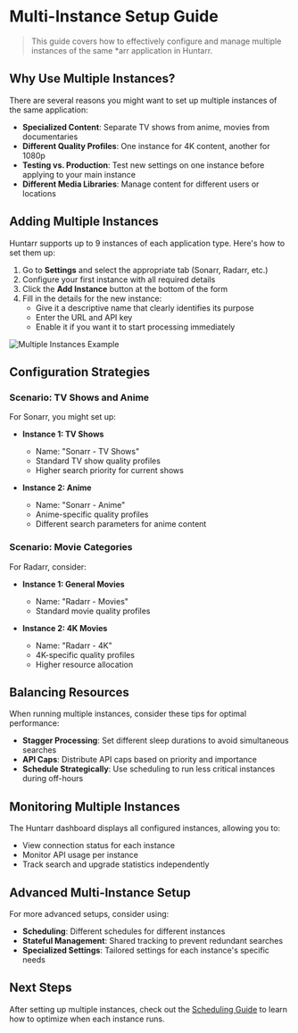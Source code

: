 # Multi-Instance Setup Guide

> This guide covers how to effectively configure and manage multiple instances of the same *arr application in Huntarr.

## Why Use Multiple Instances?

There are several reasons you might want to set up multiple instances of the same application:

- **Specialized Content**: Separate TV shows from anime, movies from documentaries
- **Different Quality Profiles**: One instance for 4K content, another for 1080p
- **Testing vs. Production**: Test new settings on one instance before applying to your main instance
- **Different Media Libraries**: Manage content for different users or locations

## Adding Multiple Instances

Huntarr supports up to 9 instances of each application type. Here's how to set them up:

1. Go to **Settings** and select the appropriate tab (Sonarr, Radarr, etc.)
2. Configure your first instance with all required details
3. Click the **Add Instance** button at the bottom of the form
4. Fill in the details for the new instance:
   - Give it a descriptive name that clearly identifies its purpose
   - Enter the URL and API key
   - Enable it if you want it to start processing immediately

![Multiple Instances Example](../assets/img/multi-instance-example.png)

## Configuration Strategies

### Scenario: TV Shows and Anime

For Sonarr, you might set up:

- **Instance 1: TV Shows**
  - Name: "Sonarr - TV Shows"
  - Standard TV show quality profiles
  - Higher search priority for current shows

- **Instance 2: Anime**
  - Name: "Sonarr - Anime"
  - Anime-specific quality profiles
  - Different search parameters for anime content

### Scenario: Movie Categories

For Radarr, consider:

- **Instance 1: General Movies**
  - Name: "Radarr - Movies"
  - Standard movie quality profiles
  
- **Instance 2: 4K Movies**
  - Name: "Radarr - 4K"
  - 4K-specific quality profiles
  - Higher resource allocation

## Balancing Resources

When running multiple instances, consider these tips for optimal performance:

- **Stagger Processing**: Set different sleep durations to avoid simultaneous searches
- **API Caps**: Distribute API caps based on priority and importance
- **Schedule Strategically**: Use scheduling to run less critical instances during off-hours

## Monitoring Multiple Instances

The Huntarr dashboard displays all configured instances, allowing you to:

- View connection status for each instance
- Monitor API usage per instance
- Track search and upgrade statistics independently

## Advanced Multi-Instance Setup

For more advanced setups, consider using:

- **Scheduling**: Different schedules for different instances
- **Stateful Management**: Shared tracking to prevent redundant searches
- **Specialized Settings**: Tailored settings for each instance's specific needs

## Next Steps

After setting up multiple instances, check out the [Scheduling Guide](scheduling.md) to learn how to optimize when each instance runs. 